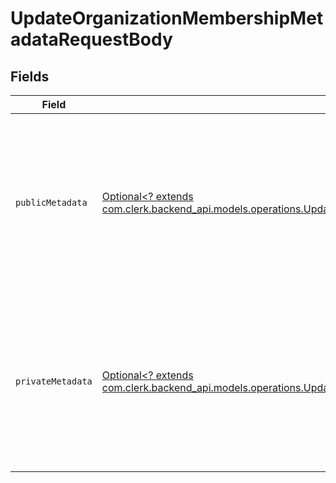 # UpdateOrganizationMembershipMetadataRequestBody


## Fields

| Field                                                                                                                                                                                             | Type                                                                                                                                                                                              | Required                                                                                                                                                                                          | Description                                                                                                                                                                                       |
| ------------------------------------------------------------------------------------------------------------------------------------------------------------------------------------------------- | ------------------------------------------------------------------------------------------------------------------------------------------------------------------------------------------------- | ------------------------------------------------------------------------------------------------------------------------------------------------------------------------------------------------- | ------------------------------------------------------------------------------------------------------------------------------------------------------------------------------------------------- |
| `publicMetadata`                                                                                                                                                                                  | [Optional<? extends com.clerk.backend_api.models.operations.UpdateOrganizationMembershipMetadataPublicMetadata>](../../models/operations/UpdateOrganizationMembershipMetadataPublicMetadata.md)   | :heavy_minus_sign:                                                                                                                                                                                | Metadata saved on the organization membership, that is visible to both your frontend and backend.<br/>The new object will be merged with the existing value.                                      |
| `privateMetadata`                                                                                                                                                                                 | [Optional<? extends com.clerk.backend_api.models.operations.UpdateOrganizationMembershipMetadataPrivateMetadata>](../../models/operations/UpdateOrganizationMembershipMetadataPrivateMetadata.md) | :heavy_minus_sign:                                                                                                                                                                                | Metadata saved on the organization membership that is only visible to your backend.<br/>The new object will be merged with the existing value.                                                    |